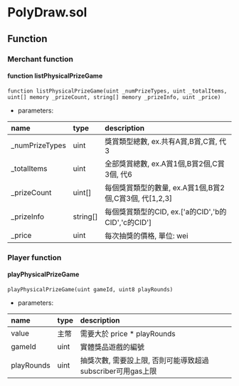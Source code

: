 # PolyDraw.sol

## Function

### Merchant function

#### function listPhysicalPrizeGame

```function listPhysicalPrizeGame(uint _numPrizeTypes, uint _totalItems, uint[] memory _prizeCount, string[] memory _prizeInfo, uint _price) ```

- parameters:

|name|type|description|
|:--|:--|:----|
|_numPrizeTypes|uint|獎賞類型總數, ex.共有A賞,B賞,C賞, 代3|
|_totalItems|uint|全部獎賞總數, ex.A賞1個,B賞2個,C賞3個, 代6|
|_prizeCount|uint[]|每個獎賞類型的數量, ex.A賞1個,B賞2個,C賞3個, 代[1,2,3]|
|_prizeInfo|string[]|每個獎賞類型的CID, ex.['a的CID','b的CID','c的CID']|
|_price|uint|每次抽獎的價格, 單位: wei|

### Player function

#### playPhysicalPrizeGame

```playPhysicalPrizeGame(uint gameId, uint8 playRounds)```

- parameters:

|name|type|description|
|:--|:--|:----|
|value|主幣|需要大於 price * playRounds|
|gameId|uint|實體獎品遊戲的編號|
|playRounds|uint|抽獎次數, 需要設上限, 否則可能導致超過subscriber可用gas上限|

